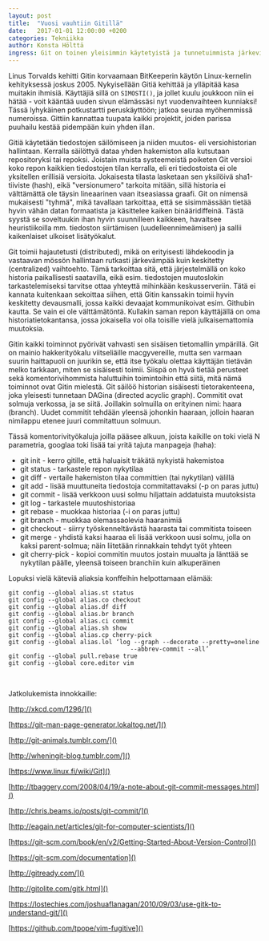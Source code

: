 ```yaml
---
layout: post
title:  "Vuosi vauhtiin Gitillä"
date:   2017-01-01 12:00:00 +0200
categories: Tekniikka
author: Konsta Hölttä
ingress: Git on toinen yleisimmin käytetyistä ja tunnetuimmista järkevistä avoimen lähdekoodin versionhallintajärjestelmistä; jotkut vääräuskoiset tykkäävät käyttää Mercurialia.
---
```


Linus Torvalds kehitti Gitin korvaamaan BitKeeperin
käytön Linux-kernelin kehityksessä joskus 2005. Nykyisellään Gitiä kehittää ja
ylläpitää kasa muitakin ihmisiä. Käyttäjiä sillä on `SIMOSTI()`, ja jollet kuulu
joukkoon niin ei hätää - voit kääntää uuden sivun elämässäsi nyt
vuodenvaihteen kunniaksi! Tässä lyhykäinen potkustartti peruskäyttöön; jatkoa
seuraa myöhemmissä numeroissa. Gittiin kannattaa tuupata kaikki projektit,
joiden parissa puuhailu kestää pidempään kuin yhden illan.

Gitiä käytetään tiedostojen säilömiseen ja niiden muutos- eli versiohistorian
hallintaan. Kerralla säilöttyä dataa yhden hakemiston alla kutsutaan
repositoryksi tai repoksi. Joistain muista systeemeistä poiketen Git versioi
koko repon kaikkien tiedostojen tilan kerralla, eli eri tiedostoista ei ole
yksitellen erillisiä versioita. Jokaisesta tilasta lasketaan sen yksilöivä
sha1-tiiviste (hash), eikä "versionumero" tarkoita mitään, sillä historia ei
välttämättä ole täysin lineaarinen vaan itseasiassa graafi. Git on nimensä
mukaisesti "tyhmä", mikä tavallaan tarkoittaa, että se sisimmässään tietää
hyvin vähän datan formaatista ja käsittelee kaiken binääridiffeinä. Tästä
syystä se soveltuukin ihan hyvin suunnilleen kaikkeen, havaitsee
heuristiikoilla mm. tiedoston siirtämisen (uudelleennimeämisen) ja sallii
kaikenlaiset ulkoiset lisätyökalut.

Git toimii hajautetusti (distributed), mikä on erityisesti lähdekoodin ja
vastaavan mössön hallintaan rutkasti järkevämpää kuin keskitetty (centralized)
vaihtoehto. Tämä tarkoittaa sitä, että järjestelmällä on koko historia
paikallisesti saatavilla, eikä esim. tiedostojen muutoslokin tarkastelemiseksi
tarvitse ottaa yhteyttä mihinkään keskusserveriin. Tätä ei kannata kuitenkaan
sekoittaa siihen, että Gitin kanssakin toimii hyvin keskitetty devausmalli,
jossa kaikki devaajat kommunikoivat esim. Githubin kautta. Se vain ei ole
välttämätöntä. Kullakin saman repon käyttäjällä on oma historiatietokantansa,
jossa jokaisella voi olla toisille vielä julkaisemattomia muutoksia.

Gitin kaikki toiminnot pyörivät vahvasti sen sisäisen tietomallin ympärillä.
Git on mainio hakkerityökalu viitseliäille macgyvereille, mutta sen varmaan
suurin haittapuoli on juurikin se, että itse työkalu olettaa käyttäjän
tietävän melko tarkkaan, miten se sisäisesti toimii. Siispä on hyvä tietää
perusteet sekä komentorivihommista haluttuihin toimintoihin että siitä, mitä
nämä toiminnot ovat Gitin mielestä. Git säilöö historian sisäisesti
tietorakenteena, joka yleisesti tunnetaan DAGina (directed acyclic graph).
Commitit ovat solmuja verkossa, ja se siitä. Joillakin solmuilla on erityinen
nimi: haara (branch). Uudet commitit tehdään yleensä johonkin haaraan, jolloin
haaran nimilappu etenee juuri commitattuun solmuun.

Tässä komentorivityökaluja joilla pääsee alkuun, joista kaikille on toki vielä
N parametria, googlaa toki lisää tai yritä tajuta manpageja (haha):

* git init - kerro gitille, että haluaisit träkätä nykyistä hakemistoa
* git status - tarkastele repon nykytilaa
* git diff - vertaile hakemiston tilaa committien (tai nykytilan) välillä
* git add - lisää muuttuneita tiedostoja commitattavaksi (-p on paras juttu)
* git commit - lisää verkkoon uusi solmu hiljattain addatuista muutoksista
* git log - tarkastele muutoshistoriaa
* git rebase - muokkaa historiaa (-i on paras juttu)
* git branch - muokkaa olemassaolevia haaranimiä
* git checkout - siirry työskenneltävästä haarasta tai commitista toiseen
* git merge - yhdistä kaksi haaraa eli lisää verkkoon uusi solmu, jolla on
  kaksi parent-solmua; näin liitetään rinnakkain tehdyt työt yhteen
* git cherry-pick - kopioi commitin muutos jostain muualta ja länttää se
  nykytilan päälle, yleensä toiseen branchiin kuin alkuperäinen

Lopuksi vielä käteviä aliaksia konffeihin helpottamaan elämää:

```
git config --global alias.st status
git config --global alias.co checkout
git config --global alias.df diff
git config --global alias.br branch
git config --global alias.ci commit
git config --global alias.sh show
git config --global alias.cp cherry-pick
git config --global alias.lol ‘log --graph --decorate --pretty=oneline
                                  --abbrev-commit --all’
git config --global pull.rebase true
git config --global core.editor vim
```

<br>

Jatkolukemista innokkaille:

[http://xkcd.com/1296/]()

[https://git-man-page-generator.lokaltog.net/]()

[http://git-animals.tumblr.com/]()

[http://wheningit-blog.tumblr.com/]()

[https://www.linux.fi/wiki/Git]()

[http://tbaggery.com/2008/04/19/a-note-about-git-commit-messages.html]()

[http://chris.beams.io/posts/git-commit/]()

[http://eagain.net/articles/git-for-computer-scientists/]()

[https://git-scm.com/book/en/v2/Getting-Started-About-Version-Control]()

[https://git-scm.com/documentation]()

[http://gitready.com/]()

[http://gitolite.com/gitk.html]()

[https://lostechies.com/joshuaflanagan/2010/09/03/use-gitk-to-understand-git/]()

[https://github.com/tpope/vim-fugitive]()